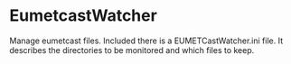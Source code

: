 EumetcastWatcher
================
Manage eumetcast files.
Included there is a EUMETCastWatcher.ini file. It describes the directories to be monitored and which files to keep.
